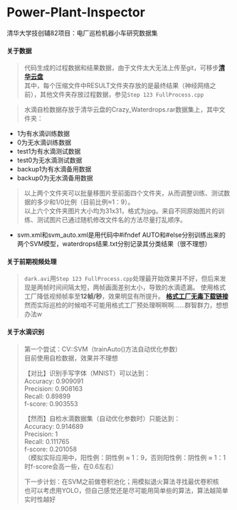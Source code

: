 # Power-Plant-Inspector
清华大学技创辅82项目：电厂巡检机器小车研究数据集

#### 关于数据

> 代码生成的过程数据和结果数据，由于文件太大无法上传至git，可移步[**清华云盘**](https://cloud.tsinghua.edu.cn/#group/4445/lib/76d50336-c98e-49a0-a3df-7415cc6f3f19)  
其中，每个压缩文件中RESULT文件夹存放的是最终结果（神经网络之前），其他文件夹存放过程数据，参见`Step 123 FullProcess.cpp` 

> 水滴自检数据存放于清华云盘的Crazy_Waterdrops.rar数据集上，其中文件夹：
- 1为有水滴训练数据
- 0为无水滴训练数据
- test1为有水滴测试数据
- test0为无水滴测试数据 
- backup1为有水滴备用数据
- backup0为无水滴备用数据
> 以上两个文件夹可以批量移图片至前面四个文件夹，从而调整训练、测试数据的多少和1/0比例（目前比例≈1：9）。  
> 以上六个文件夹图片大小均为31x31，格式为jpg。来自不同原始图片的训练、测试图片已通过随机修改文件名的方法尽量打乱顺序。
- svm.xml和svm_auto.xml是用代码中#ifndef AUTO和#else分别训练出来的两个SVM模型，waterdrops结果.txt分别记录其分类结果（很不理想）

  
#### 关于前期视频处理

> `dark.avi`用`Step 123 FullProcess.cpp`处理最开始效果并不好，但后来发现是两帧时间间隔太短，两帧画面差别太小，导致的水滴遗漏。
使用格式工厂降低视频帧率至**12帧/秒**，效果明显有所提升。
[**格式工厂无毒下载链接**](http://soft.onlinedown.net/soft/983615.htm)
然而实际巡检的时候咱不可能用格式工厂预处理啊啊啊……群智群力，想想办法w

#### 关于水滴识别
> 第一个尝试：CV::SVM（trainAuto()方法自动优化参数）  
目前使用自检数据，效果并不理想  
>  
>【对比】识别手写字体（MNIST）可以达到：  
Accuracy: 0.909091  
Precision: 0.908163  
Recall: 0.89899  
f-score: 0.903553  
>  
>【然而】自检水滴数据集（自动优化参数时）只能达到：  
Accuracy: 0.914689  
Precision: 1  
Recall: 0.111765  
f-score: 0.201058  
（模拟实际应用中，阳性例：阴性例 ≈ 1：9，否则阳性例：阴性例 ≈ 1：1时f-score会高一些，在0.6左右）  
>  
>下一步计划：在SVM之前做卷积池化；用模拟退火算法寻找最优卷积核  
也可以考虑用YOLO，但自己感觉还是尽可能用简单些的算法，算法越简单实时性越好  
